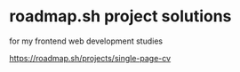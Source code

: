 # roadmap.sh project solutions
 for my frontend web development studies

https://roadmap.sh/projects/single-page-cv